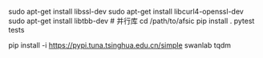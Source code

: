 
sudo apt-get install libssl-dev
sudo apt-get install libcurl4-openssl-dev 
sudo apt-get install libtbb-dev # 并行库
cd /path/to/afsic
pip install .
pytest tests


pip install -i https://pypi.tuna.tsinghua.edu.cn/simple swanlab tqdm